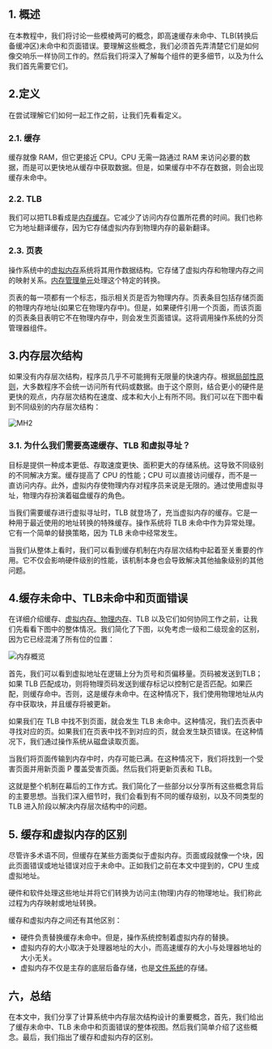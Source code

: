 ## 1. 概述

在本教程中，我们将讨论一些模棱两可的概念，即高速缓存未命中、TLB(转换后备缓冲区)未命中和页面错误。要理解这些概念，我们必须首先弄清楚它们是如何像交响乐一样协同工作的。然后我们将深入了解每个组件的更多细节，以及为什么我们首先需要它们。

## 2.定义

在尝试理解它们如何一起工作之前，让我们先看看定义。

### 2.1. 缓存

缓存就像 RAM，但它更接近 CPU。CPU 无需一路通过 RAM 来访问必要的数据，而是可以更快地从缓存中获取数据。但是，如果缓存中不存在数据，则会出现缓存未命中。

### 2.2. TLB

我们可以把TLB看成是[内存缓存](https://en.wikipedia.org/wiki/Translation_lookaside_buffer)。它减少了访问内存位置所花费的时间。我们也称它为地址翻译缓存，因为它存储虚拟内存到物理内存的最新翻译。

### 2.3. 页表

操作系统中的[虚拟内存](https://www.baeldung.com/cs/physical-vs-virtual-memory#virtual-memory)系统将其用作数据结构。它存储了虚拟内存和物理内存之间的映射关系。[内存管理单元](https://en.wikipedia.org/wiki/Memory_management_unit)处理这个特定的转换。

页表的每一项都有一个标志，指示相关页是否为物理内存。页表条目包括存储页面的物理内存地址(如果它在物理内存中)。但是，如果硬件引用一个页面，而该页面的页表条目表明它不在物理内存中，则会发生页面错误。这将调用操作系统的分页管理器组件。

## 3.内存层次结构

如果没有内存层次结构，程序员几乎不可能拥有无限量的快速内存。根据[局部性原则](https://en.wikipedia.org/wiki/Locality_of_reference)，大多数程序不会统一访问所有代码或数据。由于这个原则，结合更小的硬件是更快的观点，内存层次结构在速度、成本和大小上有所不同。我们可以在下图中看到不同级别的内存层次结构：

![MH2](https://www.baeldung.com/wp-content/uploads/sites/4/2021/12/mh2.png)

### 3.1. 为什么我们需要高速缓存、TLB 和虚拟寻址？

目标是提供一种成本更低、存取速度更快、面积更大的存储系统。这导致不同级别的不同解决方案。缓存提高了 CPU 的性能；CPU 可以直接访问缓存，而不是一直访问内存。此外，虚拟内存使物理内存对程序员来说是无限的。通过使用虚拟寻址，物理内存扮演着磁盘缓存的角色。

当我们需要缓存进行虚拟寻址时，TLB 就登场了，充当虚拟内存的缓存。它是一种用于最近使用的地址转换的特殊缓存。操作系统将 TLB 未命中作为异常处理。它有一个简单的替换策略，因为 TLB 未命中经常发生。

当我们从整体上看时，我们可以看到缓存机制在内存层次结构中起着至关重要的作用。它不仅会影响硬件级别的性能，该机制本身也会导致解决其他抽象级别的其他问题。

## 4.缓存未命中、TLB未命中和页面错误

在详细介绍缓存、[虚拟内存、物理内存](https://www.baeldung.com/cs/physical-vs-virtual-memory)、TLB 以及它们如何协同工作之前，让我们先看看下图中的整体情况。我们简化了下图，以免考虑一级和二级现金的区别，因为它已经混淆了所有位的位置：

![内存概览](https://www.baeldung.com/wp-content/uploads/sites/4/2021/12/os-kernel-Page-2.png)

首先，我们可以看到虚拟地址在逻辑上分为页号和页偏移量。页码被发送到TLB；如果 TLB 匹配成功，则将物理页码发送到缓存标记以控制它是否匹配。如果匹配，则缓存命中。否则，这是缓存未命中。在这种情况下，我们使用物理地址从内存中获取块，并且缓存将被更新。

如果我们在 TLB 中找不到页面，就会发生 TLB 未命中。这种情况，我们去页表中寻找对应的页。如果我们在页表中找不到对应的页，就会发生缺页错误。在这种情况下，我们通过操作系统从磁盘读取页面。

当我们将页面传输到内存中时，内存可能已满。在这种情况下，我们将找到一个受害页面并用新页面 P 覆盖受害页面。然后我们将更新页表和 TLB。

这就是整个机制在幕后的工作方式。我们简化了一些部分以分享所有这些概念背后的主要思想。当我们深入细节时，我们会看到有不同的缓存级别，以及不同类型的 TLB 进入阶段以解决内存层次结构中的问题。

## 5. 缓存和虚拟内存的区别

尽管许多术语不同，但缓存在某些方面类似于虚拟内存。页面或段就像一个块，因此页面错误或地址错误对应于未命中。正如我们之前在本文中提到的，CPU 生成虚拟地址。

硬件和软件处理这些地址并将它们转换为访问主(物理)内存的物理地址。我们称此过程为内存映射或地址转换。

缓存和虚拟内存之间还有其他区别：

-   硬件负责替换缓存未命中。但是，操作系统控制着虚拟内存的替换。
-   虚拟内存的大小取决于处理器地址的大小，而高速缓存的大小与处理器地址的大小无关。
-   虚拟内存不仅是主存的底层后备存储，也是[文件系统](https://www.baeldung.com/cs/files-file-systems)的存储。

## 六，总结

在本文中，我们分享了计算系统中内存层次结构设计的重要概念，首先，我们给出了缓存未命中、TLB 未命中和页面错误的整体视图。然后我们简单介绍了这些概念。最后，我们指出了缓存和虚拟内存的区别。